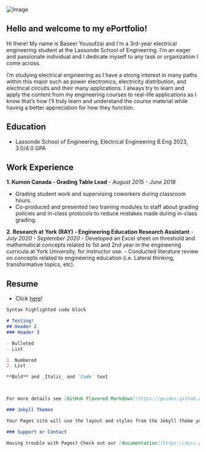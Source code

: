 ![Image](https://live.staticflickr.com/7013/6642553325_9ea117a20b_b.jpg)

## Hello and welcome to my ePortfolio!

Hi there! My name is Baseer Yousufzai and I’m a 3rd-year electrical engineering student
at the Lassonde School of Engineering. I’m an eager and passionate individual and I dedicate
myself to any task or organization I come across. 

I’m studying electrical engineering as I have a strong interest in many paths within this major
such as power electronics, electricity distribution, and electrical circuits and their many
applications. I always try to learn and apply the content from my engineering courses to real-life
applications as I know that’s how I’ll truly learn and understand the course material while having
a better appreciation for how they function.

## Education
- Lassonde School of Engineering, Electrical Engineering B.Eng 2023, 3.0/4.0 GPA

## Work Experience 
**1. Kumon Canada - Grading Table Lead** - _August 2015 - June 2018_
   - Grading student work and supervising coworkers during classroom hours.
   - Co-produced and presented two training modules to staff about grading policies and in-class protocols to reduce mistakes made   during in-class grading.
  
**2. Research at York (RAY) - Engineering Education Research Assistant** - _July 2020 - September 2020_
    - Developed an Excel sheet on threshold and mathematical concepts related to 1st and 2nd year in the engineering curricula at York  University, for instructor use.
    - Conducted literature review on concepts related to engineering education (i.e. Lateral thinking, transformative topics, etc).

## Resume
- Click [here](https://drive.google.com/file/d/1YtOsp2m7FHMZtnxWH7QOZGVUSLjdO_jS/view)!

```markdown
Syntax highlighted code block

# Testing!
## Header 2
### Header 3

- Bulleted
- List

1. Numbered
2. List

**Bold** and _Italic_ and `Code` text



For more details see [GitHub Flavored Markdown](https://guides.github.com/features/mastering-markdown/).

### Jekyll Themes

Your Pages site will use the layout and styles from the Jekyll theme you have selected in your [repository settings](https://github.com/Yousufzai-Baseer-216420770/portfolio/settings). The name of this theme is saved in the Jekyll `_config.yml` configuration file.

### Support or Contact

Having trouble with Pages? Check out our [documentation](https://docs.github.com/categories/github-pages-basics/) or [contact support](https://support.github.com/contact) and we’ll help you sort it out.
